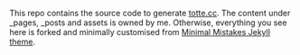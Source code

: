This repo contains the source code to generate [totte.cc](totte.cc). The content under \_pages, \_posts and assets is owned by me. Otherwise, everything you see here is forked and minimally customised from [Minimal Mistakes Jekyll theme](https://github.com/mmistakes/minimal-mistakes).
